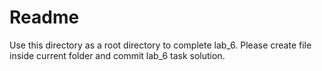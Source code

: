 # Readme

Use this directory as a root directory to complete lab_6. Please create file
inside current folder and commit lab_6 task solution.
